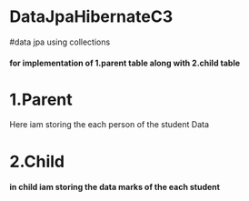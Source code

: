 # DataJpaHibernateC3
#data jpa using collections 
#### for implementation of 1.parent table along with 2.child table

# 1.Parent
  Here iam storing the each person of the student Data
# 2.Child 
####  in child iam storing the data marks of the each student
